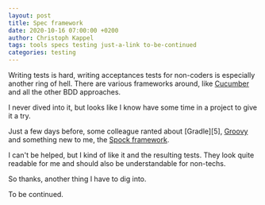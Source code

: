 ```yaml
---
layout: post
title: Spec framework
date: 2020-10-16 07:00:00 +0200
author: Christoph Kappel
tags: tools specs testing just-a-link to-be-continued
categories: testing
---
```

Writing tests is hard, writing acceptances tests for non-coders is especially another ring of hell.
There are various frameworks around, like [Cucumber][1] and all the other BDD approaches.

I never dived into it, but looks like I know have some time in a project to give it a try.

Just a few days before, some colleague ranted about [Gradle][5], [Groovy][3] and something new to
me, the [Spock framework][4].

I can't be helped, but I kind of like it and the resulting tests. They look quite readable for me
and should also be understandable for non-techs.

So thanks, another thing I have to dig into.

To be continued.

[1]: https://cucumber.io
[2]: https://gradle.org
[3]: https://groovy-lang.org
[4]: http://spockframework.org/